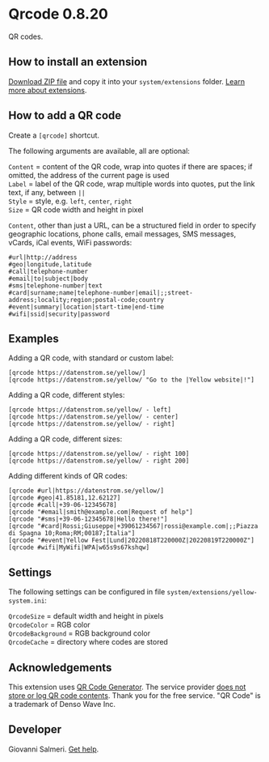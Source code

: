 Qrcode 0.8.20
=============
QR codes.

<p align="SCREENSHOT.png?raw=true" alt="Screenshot"></p>

## How to install an extension

[Download ZIP file](https://github.com/GiovanniSalmeri/yellow-qrcode/archive/refs/heads/main.zip) and copy it into your `system/extensions` folder. [Learn more about extensions](https://github.com/annaesvensson/yellow-update).

## How to add a QR code

Create a `[qrcode]` shortcut.

The following arguments are available, all are optional:
 
`Content` = content of the QR code, wrap into quotes if there are spaces; if omitted, the address of the current page is used  
`Label` = label of the QR code, wrap multiple words into quotes, put the link text, if any, between `||`  
`Style` = style, e.g. `left`, `center`, `right`  
`Size` = QR code width and height in pixel  

`Content`, other than just a URL, can be a structured field in order to specify geographic locations, phone calls, email messages, SMS messages, vCards, iCal events, WiFi passwords:

    #url|http://address
    #geo|longitude,latitude
    #call|telephone-number
    #email|to|subject|body
    #sms|telephone-number|text
    #card|surname;name|telephone-number|email|;;street-address;locality;region;postal-code;country
    #event|summary|location|start-time|end-time
    #wifi|ssid|security|password

## Examples

Adding a QR code, with standard or custom label:

    [qrcode https://datenstrom.se/yellow/]
    [qrcode https://datenstrom.se/yellow/ "Go to the |Yellow website|!"]

Adding a QR code, different styles:

    [qrcode https://datenstrom.se/yellow/ - left]
    [qrcode https://datenstrom.se/yellow/ - center]
    [qrcode https://datenstrom.se/yellow/ - right]

Adding a QR code, different sizes:

    [qrcode https://datenstrom.se/yellow/ - right 100]
    [qrcode https://datenstrom.se/yellow/ - right 200]

Adding different kinds of QR codes:

    [qrcode #url|https://datenstrom.se/yellow/]
    [qrcode #geo|41.85181,12.62127]
    [qrcode #call|+39-06-12345678]
    [qrcode "#email|smith@example.com|Request of help"]
    [qrcode "#sms|+39-06-12345678|Hello there!"]
    [qrcode "#card|Rossi;Giuseppe|+39061234567|rossi@example.com|;;Piazza di Spagna 10;Roma;RM;00187;Italia"]
    [qrcode "#event|Yellow Fest|Lund|20220818T220000Z|20220819T220000Z"]
    [qrcode #wifi|MyWifi|WPA|w65s9s67kshqw]

## Settings

The following settings can be configured in file `system/extensions/yellow-system.ini`:

`QrcodeSize` = default width and height in pixels  
`QrcodeColor` = RGB color  
`QrcodeBackground` = RGB background color  
`QrcodeCache` = directory where codes are stored  

## Acknowledgements

This extension uses [QR Code Generator](https://goqr.me/api/). The service provider [does not store or log QR code contents](https://goqr.me/privacy-safety-security/). Thank you for the free service. "QR Code" is a trademark of Denso Wave Inc.

## Developer

Giovanni Salmeri. [Get help](https://datenstrom.se/yellow/help/).
